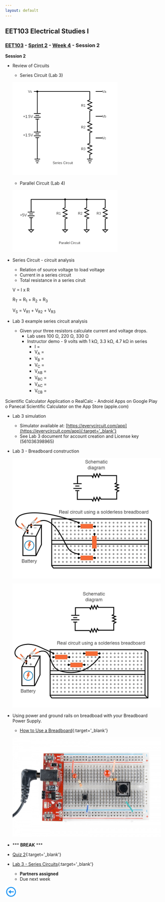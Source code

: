 ```yaml
---
layout: default
---
```


## EET103 Electrical Studies I

### [EET103](../../../) - [Sprint 2](../../) - [Week 4](../) - Session 2

**Session 2**

- Review of Circuits
    - Series Circuit (Lab 3)

    ![series circuit](series_circuit.png)

    - Parallel Circuit (Lab 4)

    ![parallel circuit](parallel_circuit.png)

- Series Circuit - circuit analysis
    - Relation of source voltage to load voltage
    - Current in a series circuit
    - Total resistance in a series ciruit


    V = I x R

    R<sub>T</sub> = R<sub>1</sub> + R<sub>2</sub> + R<sub>3</sub>

    V<sub>S</sub> = V<sub>R1</sub> + V<sub>R2</sub> + V<sub>R3</sub>

- Lab 3 example series circuit analysis
    - Given your three resistors calculate current and voltage drops.
        - Lab uses 100 Ω, 220 Ω, 330 Ω
        - Instructor demo - 9 volts with 1 kΩ, 3.3 kΩ, 4.7 kΩ in series
            - I = 
            - V<sub>A</sub> =
            - V<sub>B</sub> =
            - V<sub>C</sub> =
            - V<sub>AB</sub> =
            - V<sub>BC</sub> =
            - V<sub>AC</sub> =
            - V<sub>CB</sub> = 


Scientific Calculator Application 
o RealCalc - Android Apps on Google Play 
o Panecal Scientific Calculator on the App Store (apple.com)

- Lab 3 simulation
    - Simulator available at: [https://everycircuit.com/app](https://everycircuit.com/app){:target='_blank'}
    - See Lab 3 document for account creation and License key (561036398965)  

 - Lab 3 - Breadboard construction

    ![alt text](breadboard_series1.png)

    ![alt text](breadboard_series2.png)


- Using power and ground rails on breadboad with your Breadboard Power Supply.
    - [How to Use a Breadboard](https://learn.sparkfun.com/tutorials/how-to-use-a-breadboard/all){:target='_blank'}

    ![alt text](breadboard_with_power_supply.png)

- *** **BREAK** ***

- [Quiz 2](https://forms.office.com/r/75ntd09cpd){:target='_blank'}

- [Lab 3 - Series Circuits](../../../labs/l03_series_circuits/){:target='_blank'}
    - **Partners assigned**
    - Due next week


[![back button](../../../back_button.png)](../)